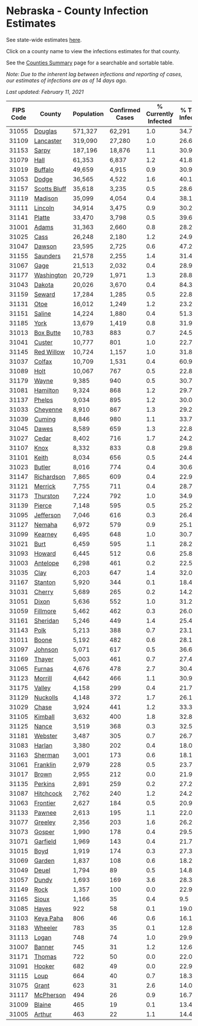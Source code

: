 # Nebraska - County Infection Estimates

See state-wide estimates [here](/infections/us-ne).

Click on a county name to view the infections estimates for that county.

See the [Counties Summary](/infections/summary-counties) page for a searchable and sortable table.

*Note: Due to the inherent lag between infections and reporting of cases, our estimates of infections are as of 14 days ago.*

*Last updated: February 11, 2021*

|   FIPS Code |                       County |   Population |   Confirmed Cases |   % Currently Infected |   % Total Infected |
|-------------|------------------------------|--------------|-------------------|------------------------|--------------------|
|       31055 |           [Douglas](douglas) |      571,327 |            62,291 |                    1.0 |               34.7 |
|       31109 |       [Lancaster](lancaster) |      319,090 |            27,280 |                    1.0 |               26.6 |
|       31153 |               [Sarpy](sarpy) |      187,196 |            18,876 |                    1.1 |               30.9 |
|       31079 |                 [Hall](hall) |       61,353 |             6,837 |                    1.2 |               41.8 |
|       31019 |           [Buffalo](buffalo) |       49,659 |             4,915 |                    0.9 |               30.9 |
|       31053 |               [Dodge](dodge) |       36,565 |             4,522 |                    1.6 |               40.1 |
|       31157 | [Scotts Bluff](scotts-bluff) |       35,618 |             3,235 |                    0.5 |               28.6 |
|       31119 |           [Madison](madison) |       35,099 |             4,054 |                    0.4 |               38.1 |
|       31111 |           [Lincoln](lincoln) |       34,914 |             3,475 |                    0.9 |               30.2 |
|       31141 |             [Platte](platte) |       33,470 |             3,798 |                    0.5 |               39.6 |
|       31001 |               [Adams](adams) |       31,363 |             2,660 |                    0.8 |               28.2 |
|       31025 |                 [Cass](cass) |       26,248 |             2,180 |                    1.2 |               24.9 |
|       31047 |             [Dawson](dawson) |       23,595 |             2,725 |                    0.6 |               47.2 |
|       31155 |         [Saunders](saunders) |       21,578 |             2,255 |                    1.4 |               31.4 |
|       31067 |                 [Gage](gage) |       21,513 |             2,032 |                    0.4 |               28.9 |
|       31177 |     [Washington](washington) |       20,729 |             1,971 |                    1.3 |               28.8 |
|       31043 |             [Dakota](dakota) |       20,026 |             3,670 |                    0.4 |               84.3 |
|       31159 |             [Seward](seward) |       17,284 |             1,285 |                    0.5 |               22.8 |
|       31131 |                 [Otoe](otoe) |       16,012 |             1,249 |                    1.2 |               23.2 |
|       31151 |             [Saline](saline) |       14,224 |             1,880 |                    0.4 |               51.3 |
|       31185 |                 [York](york) |       13,679 |             1,419 |                    0.8 |               31.9 |
|       31013 |       [Box Butte](box-butte) |       10,783 |               883 |                    0.7 |               24.5 |
|       31041 |             [Custer](custer) |       10,777 |               801 |                    1.0 |               22.7 |
|       31145 |     [Red Willow](red-willow) |       10,724 |             1,157 |                    1.0 |               31.8 |
|       31037 |             [Colfax](colfax) |       10,709 |             1,531 |                    0.4 |               60.9 |
|       31089 |                 [Holt](holt) |       10,067 |               767 |                    0.5 |               22.8 |
|       31179 |               [Wayne](wayne) |        9,385 |               940 |                    0.5 |               30.7 |
|       31081 |         [Hamilton](hamilton) |        9,324 |               868 |                    1.2 |               29.7 |
|       31137 |             [Phelps](phelps) |        9,034 |               895 |                    1.2 |               30.0 |
|       31033 |         [Cheyenne](cheyenne) |        8,910 |               867 |                    1.3 |               29.2 |
|       31039 |             [Cuming](cuming) |        8,846 |               980 |                    1.1 |               33.7 |
|       31045 |               [Dawes](dawes) |        8,589 |               659 |                    1.3 |               22.8 |
|       31027 |               [Cedar](cedar) |        8,402 |               716 |                    1.7 |               24.2 |
|       31107 |                 [Knox](knox) |        8,332 |               833 |                    0.8 |               29.8 |
|       31101 |               [Keith](keith) |        8,034 |               656 |                    0.5 |               24.4 |
|       31023 |             [Butler](butler) |        8,016 |               774 |                    0.4 |               30.6 |
|       31147 |     [Richardson](richardson) |        7,865 |               609 |                    0.4 |               22.9 |
|       31121 |           [Merrick](merrick) |        7,755 |               711 |                    0.4 |               28.7 |
|       31173 |         [Thurston](thurston) |        7,224 |               792 |                    1.0 |               34.9 |
|       31139 |             [Pierce](pierce) |        7,148 |               595 |                    0.5 |               25.2 |
|       31095 |       [Jefferson](jefferson) |        7,046 |               616 |                    0.3 |               26.4 |
|       31127 |             [Nemaha](nemaha) |        6,972 |               579 |                    0.9 |               25.1 |
|       31099 |           [Kearney](kearney) |        6,495 |               648 |                    1.0 |               30.7 |
|       31021 |                 [Burt](burt) |        6,459 |               595 |                    1.1 |               28.2 |
|       31093 |             [Howard](howard) |        6,445 |               512 |                    0.6 |               25.8 |
|       31003 |         [Antelope](antelope) |        6,298 |               461 |                    0.2 |               22.5 |
|       31035 |                 [Clay](clay) |        6,203 |               647 |                    1.4 |               32.0 |
|       31167 |           [Stanton](stanton) |        5,920 |               344 |                    0.1 |               18.4 |
|       31031 |             [Cherry](cherry) |        5,689 |               265 |                    0.2 |               14.2 |
|       31051 |               [Dixon](dixon) |        5,636 |               552 |                    1.0 |               31.2 |
|       31059 |         [Fillmore](fillmore) |        5,462 |               462 |                    0.3 |               26.0 |
|       31161 |         [Sheridan](sheridan) |        5,246 |               449 |                    1.4 |               25.4 |
|       31143 |                 [Polk](polk) |        5,213 |               388 |                    0.7 |               23.1 |
|       31011 |               [Boone](boone) |        5,192 |               482 |                    0.6 |               28.1 |
|       31097 |           [Johnson](johnson) |        5,071 |               617 |                    0.5 |               36.6 |
|       31169 |             [Thayer](thayer) |        5,003 |               461 |                    0.7 |               27.4 |
|       31065 |             [Furnas](furnas) |        4,676 |               478 |                    2.7 |               30.4 |
|       31123 |           [Morrill](morrill) |        4,642 |               466 |                    1.1 |               30.9 |
|       31175 |             [Valley](valley) |        4,158 |               299 |                    0.4 |               21.7 |
|       31129 |         [Nuckolls](nuckolls) |        4,148 |               372 |                    1.7 |               26.1 |
|       31029 |               [Chase](chase) |        3,924 |               441 |                    1.2 |               33.3 |
|       31105 |           [Kimball](kimball) |        3,632 |               400 |                    1.8 |               32.8 |
|       31125 |               [Nance](nance) |        3,519 |               368 |                    0.3 |               32.5 |
|       31181 |           [Webster](webster) |        3,487 |               305 |                    0.7 |               26.7 |
|       31083 |             [Harlan](harlan) |        3,380 |               202 |                    0.4 |               18.0 |
|       31163 |           [Sherman](sherman) |        3,001 |               173 |                    0.6 |               18.1 |
|       31061 |         [Franklin](franklin) |        2,979 |               228 |                    0.5 |               23.7 |
|       31017 |               [Brown](brown) |        2,955 |               212 |                    0.0 |               21.9 |
|       31135 |           [Perkins](perkins) |        2,891 |               259 |                    0.2 |               27.2 |
|       31087 |       [Hitchcock](hitchcock) |        2,762 |               240 |                    1.2 |               24.2 |
|       31063 |         [Frontier](frontier) |        2,627 |               184 |                    0.5 |               20.9 |
|       31133 |             [Pawnee](pawnee) |        2,613 |               195 |                    1.1 |               22.0 |
|       31077 |           [Greeley](greeley) |        2,356 |               203 |                    1.6 |               26.2 |
|       31073 |             [Gosper](gosper) |        1,990 |               178 |                    0.4 |               29.5 |
|       31071 |         [Garfield](garfield) |        1,969 |               143 |                    0.4 |               21.7 |
|       31015 |                 [Boyd](boyd) |        1,919 |               174 |                    0.3 |               27.3 |
|       31069 |             [Garden](garden) |        1,837 |               108 |                    0.6 |               18.2 |
|       31049 |               [Deuel](deuel) |        1,794 |                89 |                    0.5 |               14.8 |
|       31057 |               [Dundy](dundy) |        1,693 |               169 |                    3.6 |               28.3 |
|       31149 |                 [Rock](rock) |        1,357 |               100 |                    0.0 |               22.9 |
|       31165 |               [Sioux](sioux) |        1,166 |                35 |                    0.4 |                9.5 |
|       31085 |               [Hayes](hayes) |          922 |                58 |                    0.1 |               19.0 |
|       31103 |       [Keya Paha](keya-paha) |          806 |                46 |                    0.6 |               16.1 |
|       31183 |           [Wheeler](wheeler) |          783 |                35 |                    0.1 |               12.8 |
|       31113 |               [Logan](logan) |          748 |                74 |                    1.0 |               29.9 |
|       31007 |             [Banner](banner) |          745 |                31 |                    1.2 |               12.6 |
|       31171 |             [Thomas](thomas) |          722 |                50 |                    0.0 |               22.0 |
|       31091 |             [Hooker](hooker) |          682 |                49 |                    0.0 |               22.9 |
|       31115 |                 [Loup](loup) |          664 |                40 |                    0.7 |               18.3 |
|       31075 |               [Grant](grant) |          623 |                31 |                    2.6 |               14.0 |
|       31117 |       [McPherson](mcpherson) |          494 |                26 |                    0.9 |               16.7 |
|       31009 |             [Blaine](blaine) |          465 |                19 |                    0.1 |               13.4 |
|       31005 |             [Arthur](arthur) |          463 |                22 |                    1.1 |               14.4 |